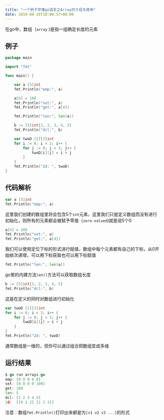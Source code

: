 ```yaml
---
title: "一个例子学懂go语言之Array的介绍与使用"
date: 2019-08-26T18:00:57+08:00
---
```


在go中，数组（`array` )是指一组确定长度的元素

## 例子

```go
package main

import "fmt"

func main() {

    var a [5]int
    fmt.Println("emp:", a)

    a[4] = 100
    fmt.Println("set:", a)
    fmt.Println("get:", a[4])

    fmt.Println("len:", len(a))

    b := [5]int{1, 2, 3, 4, 5}
    fmt.Println("dcl:", b)

    var twoD [2][3]int
    for i := 0; i < 2; i++ {
        for j := 0; j < 3; j++ {
            twoD[i][j] = i + j
        }
    }
    fmt.Println("2d: ", twoD)
}
```

## 代码解析

```go
var a [5]int
fmt.Println("emp:", a)
```

这里我们创建的数组里将会包含5个`int`元素，这里我们只是定义数组而没有进行初始化，则所有的元素都会被赋予零值（`zero-valued`)就是说5个0

```go
a[4] = 100
fmt.Println("set:", a)
fmt.Println("get:", a[4])
```

我们可以使用定位下标的形式进行赋值，数组中每个元素都有自己的下标，从0开始依次递增，可以用下标获取也可以用下标赋值

```go
fmt.Println("len:", len(a))
```

go里的内建方法`len()`方法可以获取数组长度

```go
b := [5]int{1, 2, 3, 4, 5}
fmt.Println("dcl:", b)
```

这是在定义的同时对数组进行初始化

```go
var twoD [2][3]int
for i := 0; i < 2; i++ {
	for j := 0; j < 3; j++ {
		twoD[i][j] = i + j
	}
}
fmt.Println("2d: ", twoD)
```

通常数组是一维的，但你可以通过组合把数组变成多维

## 运行结果

```go
$ go run arrays.go
emp: [0 0 0 0 0]
set: [0 0 0 0 100]
get: 100
len: 5
dcl: [1 2 3 4 5]
2d:  [[0 1 2] [1 2 3]]
```

注意：数组`fmt.Println()`打印出来都是为`[v1 v2 v3 ...]`的形式